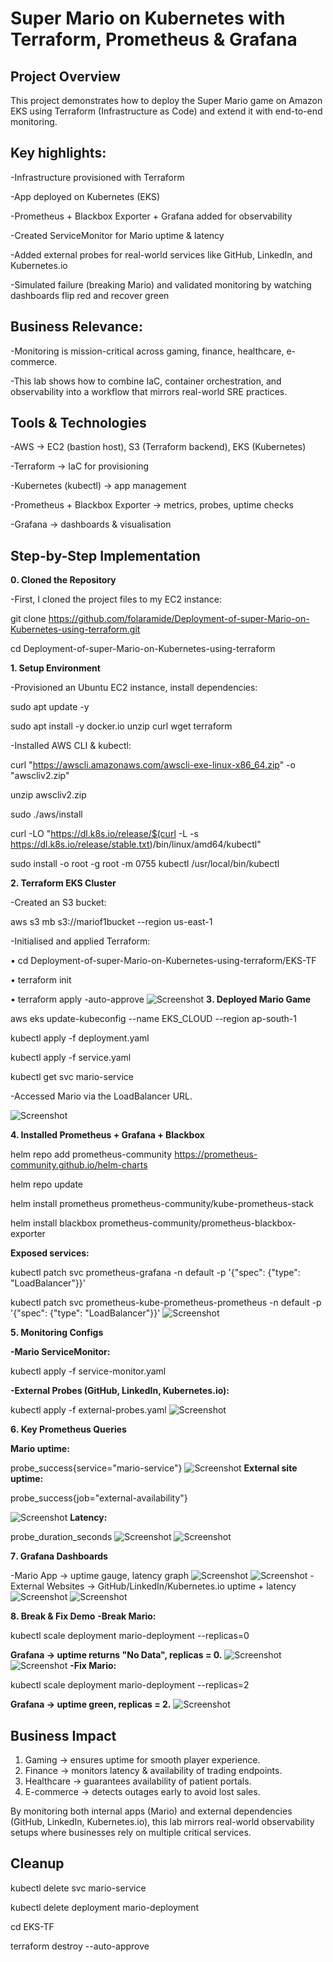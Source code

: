 # Super Mario on Kubernetes with Terraform, Prometheus & Grafana
## Project Overview
This project demonstrates how to deploy the Super Mario game on Amazon EKS using Terraform (Infrastructure as Code) and extend it with end-to-end monitoring.

## Key highlights:
-Infrastructure provisioned with Terraform

-App deployed on Kubernetes (EKS)

-Prometheus + Blackbox Exporter + Grafana added for observability

-Created ServiceMonitor for Mario uptime & latency

-Added external probes for real-world services like GitHub, LinkedIn, and Kubernetes.io

-Simulated failure (breaking Mario) and validated monitoring by watching dashboards flip red and recover green

## Business Relevance:
-Monitoring is mission-critical across gaming, finance, healthcare, e-commerce.

-This lab shows how to combine IaC, container orchestration, and observability into a workflow that mirrors real-world SRE practices.

## Tools & Technologies
-AWS → EC2 (bastion host), S3 (Terraform backend), EKS (Kubernetes)

-Terraform → IaC for provisioning

-Kubernetes (kubectl) → app management

-Prometheus + Blackbox Exporter → metrics, probes, uptime checks

-Grafana → dashboards & visualisation

## Step-by-Step Implementation
**0️. Cloned the Repository**

-First, I cloned the project files to my EC2 instance:

git clone https://github.com/folaramide/Deployment-of-super-Mario-on-Kubernetes-using-terraform.git

cd Deployment-of-super-Mario-on-Kubernetes-using-terraform

**1️. Setup Environment**

-Provisioned an Ubuntu EC2 instance, install dependencies:

sudo apt update -y

sudo apt install -y docker.io unzip curl wget terraform

-Installed AWS CLI & kubectl:

curl "https://awscli.amazonaws.com/awscli-exe-linux-x86_64.zip" -o "awscliv2.zip"

unzip awscliv2.zip

sudo ./aws/install

curl -LO "https://dl.k8s.io/release/$(curl -L -s https://dl.k8s.io/release/stable.txt)/bin/linux/amd64/kubectl"

sudo install -o root -g root -m 0755 kubectl /usr/local/bin/kubectl

**2️. Terraform EKS Cluster**

-Created an S3 bucket:

aws s3 mb s3://mariof1bucket --region us-east-1

-Initialised and applied Terraform:

•	cd Deployment-of-super-Mario-on-Kubernetes-using-terraform/EKS-TF

•	terraform init

•	terraform apply -auto-approve
![Screenshot](screenshots/terraform_apply_success.png)
**3️. Deployed Mario Game**

aws eks update-kubeconfig --name EKS_CLOUD --region ap-south-1

kubectl apply -f deployment.yaml

kubectl apply -f service.yaml

kubectl get svc mario-service

-Accessed Mario via the LoadBalancer URL.

![Screenshot](screenshots/super_mario_running_in_browser.png)

**4. Installed Prometheus + Grafana + Blackbox**

helm repo add prometheus-community https://prometheus-community.github.io/helm-charts

helm repo update

helm install prometheus prometheus-community/kube-prometheus-stack

helm install blackbox prometheus-community/prometheus-blackbox-exporter

**Exposed services:**

kubectl patch svc prometheus-grafana -n default -p '{"spec": {"type": "LoadBalancer"}}'

kubectl patch svc prometheus-kube-prometheus-prometheus -n default -p '{"spec": {"type": "LoadBalancer"}}'
![Screenshot](screenshots/prometheus_grafana_IP.png)

**5️. Monitoring Configs**

**-Mario ServiceMonitor:**

kubectl apply -f service-monitor.yaml

**-External Probes (GitHub, LinkedIn, Kubernetes.io):**

kubectl apply -f external-probes.yaml
![Screenshot](screenshots/blackbox-and-external-probes.png)

**6️. Key Prometheus Queries**

**Mario uptime:**

probe_success{service="mario-service"}
![Screenshot](screenshots/prometheus_super_mario_uptime.png)
**External site uptime:**

probe_success{job="external-availability"}

![Screenshot](screenshots/prometheus_external_websites_uptime.png)
**Latency:**

probe_duration_seconds
![Screenshot](screenshots/prometheus_super_mario_latency.png)
![Screenshot](screenshots/prometheus_external_websites_latency.png)

**7️. Grafana Dashboards**

-Mario App → uptime gauge, latency graph
![Screenshot](screenshots/super-mario-grafana-uptime.png)
![Screenshot](screenshots/super-mario-grafana-latency.png)
-External Websites → GitHub/LinkedIn/Kubernetes.io uptime + latency
![Screenshot](screenshots/external_websites_grafana_uptime.png)
![Screenshot](screenshots/external_websites_grafana_latency.png)

**8️. Break & Fix Demo**
**-Break Mario:**

kubectl scale deployment mario-deployment --replicas=0

**Grafana → uptime returns "No Data", replicas = 0.**
![Screenshot](screenshots/prometheus-service-down.png)
![Screenshot](screenshots/grafana_service_down.png)
**-Fix Mario:**

kubectl scale deployment mario-deployment --replicas=2

**Grafana → uptime green, replicas = 2.**
![Screenshot](screenshots/grafana-service-restored.png)

## Business Impact
1. Gaming → ensures uptime for smooth player experience.
2. Finance → monitors latency & availability of trading endpoints.
3. Healthcare → guarantees availability of patient portals.
4. E-commerce → detects outages early to avoid lost sales.

By monitoring both internal apps (Mario) and external dependencies (GitHub, LinkedIn, Kubernetes.io), this lab mirrors real-world observability setups where businesses rely on multiple critical services.

## Cleanup
kubectl delete svc mario-service

kubectl delete deployment mario-deployment

cd EKS-TF

terraform destroy --auto-approve
